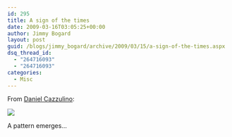 ```yaml
---
id: 295
title: A sign of the times
date: 2009-03-16T03:05:25+00:00
author: Jimmy Bogard
layout: post
guid: /blogs/jimmy_bogard/archive/2009/03/15/a-sign-of-the-times.aspx
dsq_thread_id:
  - "264716093"
  - "264716093"
categories:
  - Misc
---
```

From [Daniel Cazzulino](http://www.clariusconsulting.net/blogs/kzu/archive/2009/03/15/121161.aspx):

 ![](http://grabbagoftimg.s3.amazonaws.com/XMLdying.jpg)

A pattern emerges…